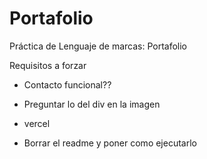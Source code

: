 # Portafolio
Práctica de Lenguaje de marcas: Portafolio




Requisitos a forzar
- Contacto funcional??
- Preguntar lo del div en la imagen

- vercel
- Borrar el readme y poner como ejecutarlo
